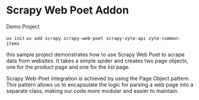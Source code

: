 # Scrapy Web Poet Addon

Demo Project

```uv init```
```uv add scrapy scrapy-web-poet scrapy-zyte-api zyte-common-items```

this sample project demonstrates how to use Scrapy Web Poet to scrape data from websites. It takes a simple spider and creates two page objects, one for the product page and one for the list page.

Scrapy Web-Poet integration is achieved by using the Page Object pattern. This pattern allows us to encapsulate the logic for parsing a web page into a separate class, making our code more modular and easier to maintain.
